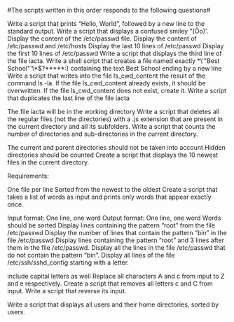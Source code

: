 #The scripts written in this order responds to the following questions#


Write a script that prints “Hello, World”, followed by a new line to the standard output.
Write a script that displays a confused smiley "(Ôo)'.
Display the content of the /etc/passwd file.
Display the content of /etc/passwd and /etc/hosts
Display the last 10 lines of /etc/passwd
Display the first 10 lines of /etc/passwd
Write a script that displays the third line of the file iacta.
Write a shell script that creates a file named exactly \*\\'"Best School"\'\\*$\?\*\*\*\*\*:) containing the text Best School ending by a new line
Write a script that writes into the file ls_cwd_content the result of the command ls -la. If the file ls_cwd_content already exists, it should be overwritten. If the file ls_cwd_content does not exist, create it.
Write a script that duplicates the last line of the file iacta

The file iacta will be in the working directory
Write a script that deletes all the regular files (not the directories) with a .js extension that are present in the current directory and all its subfolders.
Write a script that counts the number of directories and sub-directories in the current directory.

The current and parent directories should not be taken into account
Hidden directories should be counted
Create a script that displays the 10 newest files in the current directory.

Requirements:

One file per line
Sorted from the newest to the oldest
Create a script that takes a list of words as input and prints only words that appear exactly once.

Input format: One line, one word
Output format: One line, one word
Words should be sorted
Display lines containing the pattern “root” from the file /etc/passwd
Display the number of lines that contain the pattern “bin” in the file /etc/passwd
Display lines containing the pattern “root” and 3 lines after them in the file /etc/passwd.
Display all the lines in the file /etc/passwd that do not contain the pattern “bin”.
Display all lines of the file /etc/ssh/sshd_config starting with a letter.

include capital letters as well
Replace all characters A and c from input to Z and e respectively.
Create a script that removes all letters c and C from input.
Write a script that reverse its input.

Write a script that displays all users and their home directories, sorted by users.


